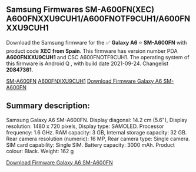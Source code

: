 <h2>Samsung Firmwares SM-A600FN(XEC) A600FNXXU9CUH1/A600FNOTF9CUH1/A600FNXXU9CUH1</h2>
Download the Samsung firmware for the ✅ <strong>Galaxy A6 </strong> ⭐ <strong>SM-A600FN</strong> with product code <strong>XEC</strong> <strong> from Spain</strong>. This firmware has version number PDA <strong>A600FNXXU9CUH1</strong> and CSC A600FNOTF9CUH1. The operating system of this firmware is Android Q , with build date 2021-09-24. Changelist <strong>20847361</strong>.


[SM-A600FN](https://samfirm.shop/samsung/model/SM-A600FN)
[A600FNXXU9CUH1](https://samfirm.shop/samsung/pda/A600FNXXU9CUH1)
[Download Firmware Galaxy A6 SM-A600FN](https://samfirm.shop/samsung/firmware/459556)
<h2>Summary description:</h2>
<p>Samsung Galaxy A6 SM-A600FN. Display diagonal: 14.2 cm (5.6"), Display resolution: 1480 x 720 pixels, Display type: SAMOLED. Processor frequency: 1.6 GHz. RAM capacity: 3 GB, Internal storage capacity: 32 GB. Rear camera resolution (numeric): 16 MP, Rear camera type: Single camera. SIM card capability: Single SIM. Battery capacity: 3000 mAh. Product colour: Black. Weight: 162 g</p>


[Download Firmware Galaxy A6 SM-A600FN](https://samfirm.shop/samsung/firmware/459556)
